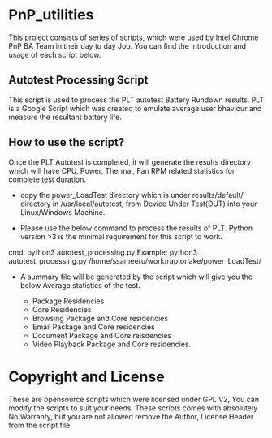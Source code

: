 PnP_utilities
===========

This project consists of series of scripts, which were used by Intel
Chrome PnP BA Team in their day to day Job. You can find the
Introduction and usage of each script below.

Autotest Processing Script
-----------------
This script is used to process the PLT autotest Battery Rundown results.
PLT is a Google Script which was created to emulate average user bhaviour
and measure the resultant battery life.

How to use the script?
-----
Once the PLT Autotest is completed, it will generate the results directory
which will have CPU, Power, Thermal, Fan RPM related statistics for complete
test duration.

* copy the power_LoadTest directory which is under results/default/ directory in
  /usr/local/autotest, from Device Under Test(DUT) into your Linux/Windows Machine.

* Please use the below command to process the results of PLT. Python version >3 is
the minimal requirement for this script to work.

cmd: python3 autotest_processing.py <absolute patht to power_LoadTest directory>
Example: python3 autotest_processing.py /home/ssameeru/work/raptorlake/power_LoadTest/

* A summary file will be generated by the script which will give you the below Average
statistics of the test.

   * Package Residencies
   * Core Residencies
   * Browsing Package and Core residencies
   * Email Package and Core residencies
   * Document Package and Core reisdencies
   * Video Playback Package and Core residencies.


Copyright and License
====================
These are opensource scripts which were licensed under GPL V2,
You can modify the scripts to suit your needs, These scripts comes with
absolutely No Warranty, but you are not allowed remove the Author, License
Header from the script file.

